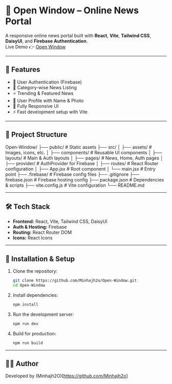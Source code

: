 # 📰 Open Window – Online News Portal

A responsive online news portal built with **React**, **Vite**, **Tailwind CSS**, **DaisyUI**, and **Firebase Authentication**.  
Live Demo 👉 [Open Window](https://open-window-bcd34.web.app/category/01)

---

## 🚀 Features
- 🔐 User Authentication (Firebase)
- 📑 Category-wise News Listing
- ⭐ Trending & Featured News
- 👤 User Profile with Name & Photo
- 📱 Fully Responsive UI
- ⚡ Fast development setup with Vite

---

## 📂 Project Structure
Open-Window/
├── public/ # Static assets
├── src/
│ ├── assets/ # Images, icons, etc.
│ ├── components/ # Reusable UI components
│ ├── layouts/ # Main & Auth layouts
│ ├── pages/ # News, Home, Auth pages
│ ├── provider/ # AuthProvider for Firebase
│ ├── routes/ # React Router configuration
│ ├── App.jsx # Root component
│ └── main.jsx # Entry point
├── .firebase/ # Firebase config files
├── .gitignore
├── firebase.json # Firebase hosting config
├── package.json # Dependencies & scripts
├── vite.config.js # Vite configuration
└── README.md

---

## 🛠️ Tech Stack
- **Frontend:** React, Vite, Tailwind CSS, DaisyUI
- **Auth & Hosting:** Firebase
- **Routing:** React Router DOM
- **Icons:** React Icons

---

## 🔧 Installation & Setup
1. Clone the repository:
   ```bash
   git clone https://github.com/Minhajh2o/Open-Window.git
   cd Open-Window

2. Install dependencies:
    ```bash
    npm install

3. Run the development server:
    ```bash
    npm run dev

4. Build for production:
    ```bash
    npm run build

---

## 👨‍💻 Author
Developed by (Minhajh2O)[https://github.com/Minhajh2o]